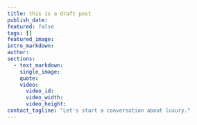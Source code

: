 ```yaml
---
title: this is a draft post
publish_date:
featured: false
tags: []
featured_image:
intro_markdown:
author:
sections:
  - text_markdown:
    single_image:
    quote:
    video:
      video_id:
      video_width:
      video_height:
contact_tagline: "Let's start a conversation about luxury."
---
```

